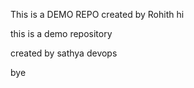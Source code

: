 This is a DEMO REPO 
created by Rohith
hi


this is a demo repository 


created by sathya devops


bye 
